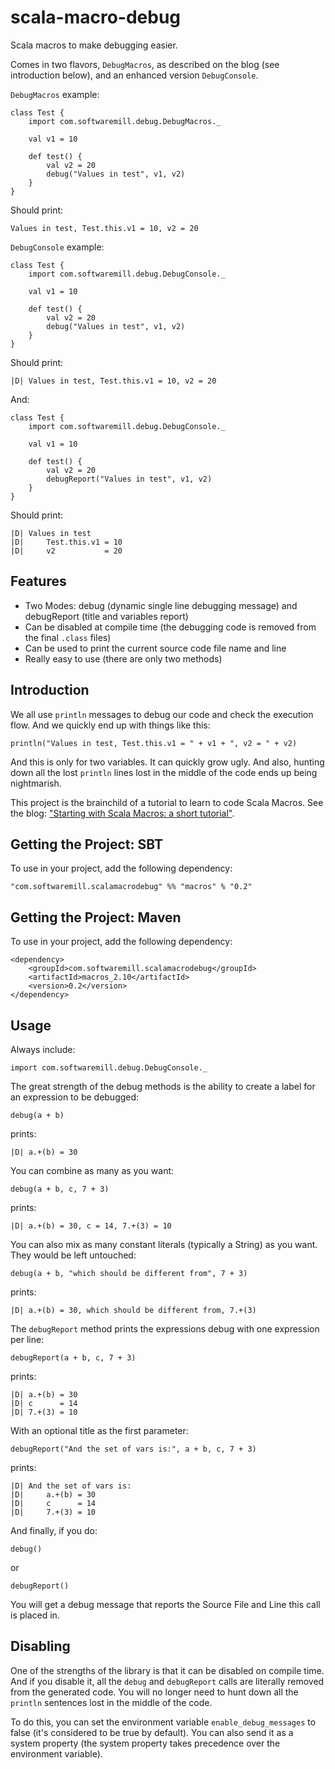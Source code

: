 scala-macro-debug
=================

Scala macros to make debugging easier.

Comes in two flavors, `DebugMacros`, as described on the blog (see introduction below),
and an enhanced version `DebugConsole`.

`DebugMacros` example:

    class Test {
        import com.softwaremill.debug.DebugMacros._

        val v1 = 10

        def test() {
            val v2 = 20
            debug("Values in test", v1, v2)
        }
    }

Should print:

    Values in test, Test.this.v1 = 10, v2 = 20

`DebugConsole` example:

    class Test {
        import com.softwaremill.debug.DebugConsole._

        val v1 = 10

        def test() {
            val v2 = 20
            debug("Values in test", v1, v2)
        }
    }

Should print:

    |D| Values in test, Test.this.v1 = 10, v2 = 20

And:

    class Test {
        import com.softwaremill.debug.DebugConsole._

        val v1 = 10

        def test() {
            val v2 = 20
            debugReport("Values in test", v1, v2)
        }
    }

Should print:

    |D| Values in test
    |D|     Test.this.v1 = 10
    |D|     v2           = 20

Features
--------

- Two Modes: debug (dynamic single line debugging message) and debugReport (title and variables report)
- Can be disabled at compile time (the debugging code is removed from the final `.class` files)
- Can be used to print the current source code file name and line
- Really easy to use (there are only two methods)

Introduction
------------

We all use `println` messages to debug our code and check the execution flow. And we quickly end up with things like this:

    println("Values in test, Test.this.v1 = " + v1 + ", v2 = " + v2)

And this is only for two variables. It can quickly grow ugly. And also, hunting down all the lost `println` lines lost in the middle of the code ends up being nightmarish.

This project is the brainchild of a tutorial to learn to code Scala Macros. See the blog: ["Starting with Scala Macros: a short tutorial"](http://www.warski.org/blog/2012/12/starting-with-scala-macros-a-short-tutorial/).

Getting the Project: SBT
------------------------

To use in your project, add the following dependency:

    "com.softwaremill.scalamacrodebug" %% "macros" % "0.2"

Getting the Project: Maven
--------------------------

To use in your project, add the following dependency:

    <dependency>
        <groupId>com.softwaremill.scalamacrodebug</groupId>
        <artifactId>macros_2.10</artifactId>
        <version>0.2</version>
    </dependency>

Usage
-----

Always include:

    import com.softwaremill.debug.DebugConsole._

The great strength of the debug methods is the ability to create a label for an expression to be debugged:

    debug(a + b)

prints:

    |D| a.+(b) = 30

You can combine as many as you want:

    debug(a + b, c, 7 + 3)

prints:

    |D| a.+(b) = 30, c = 14, 7.+(3) = 10

You can also mix as many constant literals (typically a String) as you want. They would be left untouched:

    debug(a + b, "which should be different from", 7 + 3)

prints:

    |D| a.+(b) = 30, which should be different from, 7.+(3)

The `debugReport` method prints the expressions debug with one expression per line:

    debugReport(a + b, c, 7 + 3)

prints:

    |D| a.+(b) = 30
    |D| c      = 14
    |D| 7.+(3) = 10

With an optional title as the first parameter:

    debugReport("And the set of vars is:", a + b, c, 7 + 3)

prints:

    |D| And the set of vars is:
    |D|     a.+(b) = 30
    |D|     c      = 14
    |D|     7.+(3) = 10


And finally, if you do:

    debug()

or

    debugReport()

You will get a debug message that reports the Source File and Line this call is placed in.


Disabling
---------

One of the strengths of the library is that it can be disabled on compile time. And if you disable it, all the `debug` and `debugReport` calls are literally removed from the generated code. You will no longer need to hunt down all the `println` sentences lost in the middle of the code.

To do this, you can set the environment variable `enable_debug_messages` to false (it's considered to be true by default). You can also send it as a system property (the system  property takes precedence over the environment variable).




